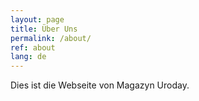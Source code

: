 ```yaml
---
layout: page
title: Über Uns
permalink: /about/
ref: about
lang: de
---
```


Dies ist die Webseite von Magazyn Uroday.
